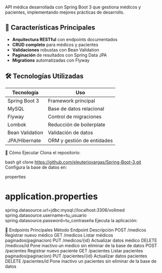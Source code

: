 API médica desarrollada con Spring Boot 3 que gestiona médicos y pacientes, implementando mejores prácticas de desarrollo.

## 🌟 Características Principales

- **Arquitectura RESTful** con endpoints documentados
- **CRUD completo** para médicos y pacientes
- **Validaciones** robustas con Bean Validation
- **Paginación** de resultados con Spring Data JPA
- **Migrations** automatizadas con Flyway

## 🛠️ Tecnologías Utilizadas

| Tecnología       | Uso                          |
|------------------|------------------------------|
| Spring Boot 3    | Framework principal          |
| MySQL            | Base de datos relacional     |
| Flyway           | Control de migraciones       |
| Lombok           | Reducción de boilerplate     |
| Bean Validation  | Validación de datos          |
| JPA/Hibernate    | ORM y gestión de entidades   |

🚀 Cómo Ejecutar
Clona el repositorio:

bash
git clone https://github.com/eleuteriovargas/Spring-Boot-3.git
Configura la base de datos en:

properties
# application.properties
spring.datasource.url=jdbc:mysql://localhost:3306/vollmed
spring.datasource.username=tu_usuario
spring.datasource.password=tu_contraseña
Ejecuta la aplicación:


📌 Endpoints Principales
Método  	Endpoint	          Descripción
POST    	/medicos  	    Registrar nuevo médico
GET       /medicos	      Listar médicos paginados(paginacion)
PUT     	/medicos/{id} 	Actualizar datos médico
DELETE    /medicos/id     Pone inactivo un medico sin eliminar de la base de datos
POST    	/pacientes  	    Registrar nuevo paciente
GET       /pacientes	      Listar pacientes paginados(paginacion)
PUT     	/pacientes/{id} 	Actualizar datos pacientes
DELETE    /pacientes/id     Pone inactivo un pacientes sin eliminar de la base de datos
